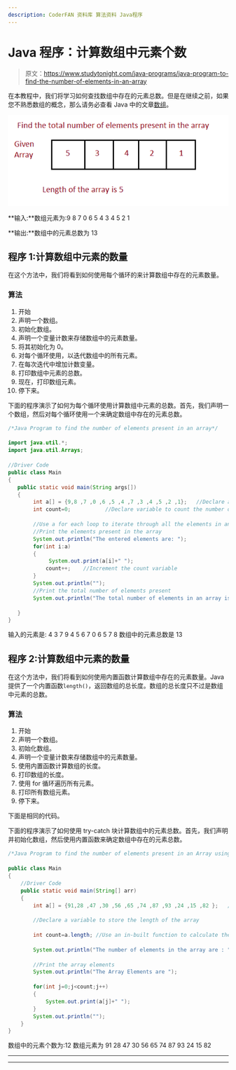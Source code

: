 ```yaml
---
description: CoderFAN 资料库 算法资料 Java程序
---
```


# Java 程序：计算数组中元素个数

> 原文：<https://www.studytonight.com/java-programs/java-program-to-find-the-number-of-elements-in-an-array>

在本教程中，我们将学习如何查找数组中存在的元素总数。但是在继续之前，如果您不熟悉数组的概念，那么请务必查看 Java 中的文章[数组](https://www.studytonight.com/java/array.php)。

![](img/2e7dd71a175a32bd8609b16d57a86b35.png)

**输入:**数组元素为:9 8 7 0 6 5 4 3 4 5 2 1

**输出:**数组中的元素总数为 13

## 程序 1:计算数组中元素的数量

在这个方法中，我们将看到如何使用每个循环的来计算数组中存在的元素数量。

### 算法

1.  开始
2.  声明一个数组。
3.  初始化数组。
4.  声明一个变量计数来存储数组中的元素数量。
5.  将其初始化为 0。
6.  对每个循环使用，以迭代数组中的所有元素。
7.  在每次迭代中增加计数变量。
8.  打印数组中元素的总数。
9.  现在，打印数组元素。
10.  停下来。

下面的程序演示了如何为每个循环使用计算数组中元素的总数。首先，我们声明一个数组，然后对每个循环使用一个来确定数组中存在的元素总数。

```java
/*Java Program to find the number of elements present in an array*/

import java.util.*;  
import java.util.Arrays; 

//Driver Code
public class Main  
{  
   public static void main(String args[])   
   {  
        int a[] = {9,8 ,7 ,0 ,6 ,5 ,4 ,7 ,3 ,4 ,5 ,2 ,1};   //Declare and Initialize an array
        int count=0;           //Declare variable to count the number of elements in an array and initialize it to 0

        //Use a for each loop to iterate through all the elements in an array
        //Print the elements present in the array
        System.out.println("The entered elements are: ");
        for(int i:a)
        {
             System.out.print(a[i]+" ");
            count++;    //Increment the count variable
        }
        System.out.println("");
        //Print the total number of elements present
        System.out.println("The total number of elements in an array is "+count);

   }
}
```

输入的元素是:
4 3 7 9 4 5 6 7 0 6 5 7 8
数组中的元素总数是 13

## 程序 2:计算数组中元素的数量

在这个方法中，我们将看到如何使用内置函数计算数组中存在的元素数量。Java 提供了一个内置函数`length()`，返回数组的总长度。数组的总长度只不过是数组中元素的总数。

### 算法

1.  开始
2.  声明一个数组。
3.  初始化数组。
4.  声明一个变量计数来存储数组中的元素数量。
5.  使用内置函数计算数组的长度。
6.  打印数组的长度。
7.  使用 for 循环遍历所有元素。
8.  打印所有数组元素。
9.  停下来。

下面是相同的代码。

下面的程序演示了如何使用 try-catch 块计算数组中的元素总数。首先，我们声明并初始化数组，然后使用内置函数来确定数组中存在的元素总数。

```java
/*Java Program to find the number of elements present in an Array using in-built functions*/

public class Main
{
    //Driver Code
    public static void main(String[] arr)
    {
        int a[] = {91,28 ,47 ,30 ,56 ,65 ,74 ,87 ,93 ,24 ,15 ,82 };   //Declare and Initialize an array

        //Declare a variable to store the length of the array

        int count=a.length; //Use an in-built function to calculate the length of an array

        System.out.println("The number of elements in the array are : "+count); //Print the length of the array

        //Print the array elements
        System.out.println("The Array Elements are ");

        for(int j=0;j<count;j++)
        {
            System.out.print(a[j]+" ");
        }
        System.out.println("");
    }
}
```

数组中的元素个数为:12
数组元素为
91 28 47 30 56 65 74 87 93 24 15 82

* * *

* * *